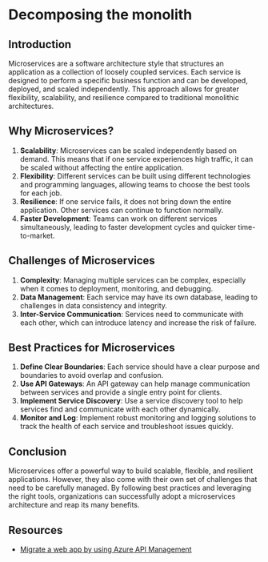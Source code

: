 # Decomposing the monolith

## Introduction

Microservices are a software architecture style that structures an application as a collection of loosely coupled services. Each service is designed to perform a specific business function and can be developed, deployed, and scaled independently. This approach allows for greater flexibility, scalability, and resilience compared to traditional monolithic architectures.

## Why Microservices?

1. **Scalability**: Microservices can be scaled independently based on demand. This means that if one service experiences high traffic, it can be scaled without affecting the entire application.
2. **Flexibility**: Different services can be built using different technologies and programming languages, allowing teams to choose the best tools for each job.
3. **Resilience**: If one service fails, it does not bring down the entire application. Other services can continue to function normally.
4. **Faster Development**: Teams can work on different services simultaneously, leading to faster development cycles and quicker time-to-market.

## Challenges of Microservices

1. **Complexity**: Managing multiple services can be complex, especially when it comes to deployment, monitoring, and debugging.
2. **Data Management**: Each service may have its own database, leading to challenges in data consistency and integrity.
3. **Inter-Service Communication**: Services need to communicate with each other, which can introduce latency and increase the risk of failure.

## Best Practices for Microservices

1. **Define Clear Boundaries**: Each service should have a clear purpose and boundaries to avoid overlap and confusion.
2. **Use API Gateways**: An API gateway can help manage communication between services and provide a single entry point for clients.
3. **Implement Service Discovery**: Use a service discovery tool to help services find and communicate with each other dynamically.
4. **Monitor and Log**: Implement robust monitoring and logging solutions to track the health of each service and troubleshoot issues quickly.

## Conclusion

Microservices offer a powerful way to build scalable, flexible, and resilient applications. However, they also come with their own set of challenges that need to be carefully managed. By following best practices and leveraging the right tools, organizations can successfully adopt a microservices architecture and reap its many benefits.


## Resources
- [Migrate a web app by using Azure API Management](https://learn.microsoft.com/en-us/azure/architecture/example-scenario/apps/apim-api-scenario)
